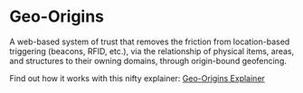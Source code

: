 Geo-Origins
===========

A web-based system of trust that removes the friction from location-based triggering (beacons, RFID, etc.), via the relationship of physical items, areas, and structures to their owning domains, through origin-bound geofencing.

Find out how it works with this nifty explainer: [Geo-Origins Explainer](https://github.com/csuwildcat/geo-origins/blob/master/explainer.md)

